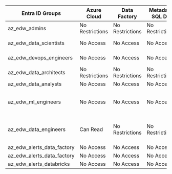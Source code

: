 | Entra ID Groups            	| Azure Cloud     	| Data Factory    	| Metadata SQL DB 	| Databricks                                 	| Azure DevOps    	|
|----------------------------	|-----------------	|-----------------	|-----------------	|--------------------------------------------	|-----------------	|
| az_edw_admins              	| No Restrictions 	| No Restrictions 	| No Restrictions 	| No Restrictions                            	| No Restrictions 	|
| az_edw_data_scientists     	| No Access       	| No Access       	| No Access       	| Can Use: SQL, Repos, ML                    	| Can Use         	|
| az_edw_devops_engineers    	| No Access       	| No Access       	| No Access       	| No Access                                  	| Can Manage      	|
| az_edw_data_architects     	| No Restrictions 	| No Restrictions 	| No Restrictions 	| No Restrictions                            	| Can Use         	|
| az_edw_data_analysts       	| No Access       	| No Access       	| No Access       	| Can Use: SQL                               	| No Access       	|
| az_edw_ml_engineers        	| No Access       	| No Access       	| No Access       	| Can Use: Repos, ML<br>Can Manage: Clusters 	| Can Use         	|
| az_edw_data_engineers      	| Can Read        	| No Restrictions 	| No Restrictions 	| Can Use: SQL, Repos<br>Can Manage:Clusters 	| Can Use         	|
| az_edw_alerts_data_factory 	| No Access       	| No Access       	| No Access       	| No Access                                  	| No Access       	|
| az_edw_alerts_data_factory 	| No Access       	| No Access       	| No Access       	| No Access                                  	| No Access       	|
| az_edw_alerts_databricks   	| No Access       	| No Access       	| No Access       	| No Access                                  	| No Access       	|